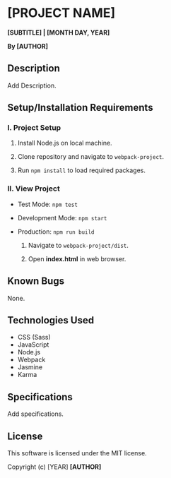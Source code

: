 # [PROJECT NAME]

**[SUBTITLE] | [MONTH DAY, YEAR]**

**By [AUTHOR]**

## Description

Add Description.

## Setup/Installation Requirements

### I. Project Setup

1. Install Node.js on local machine.

2. Clone repository and navigate to `webpack-project`.

3. Run `npm install` to load required packages.

### II. View Project

- Test Mode: `npm test`

- Development Mode: `npm start`

- Production: `npm run build`

  1. Navigate to `webpack-project/dist`.

  2. Open **index.html** in web browser.

## Known Bugs

None.

## Technologies Used

* CSS (Sass)
* JavaScript
* Node.js
* Webpack
* Jasmine
* Karma

## Specifications

Add specifications.

## License

This software is licensed under the MIT license.

Copyright (c) [YEAR] **[AUTHOR]**
